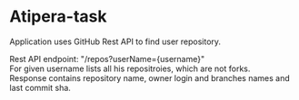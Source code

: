 # Atipera-task

Application uses GitHub Rest API to find user repository.

Rest API endpoint: "/repos?userName={username}"</br>
For given username lists all his repositroies, which are not forks.</br>
Response contains repository name, owner login and branches names and last commit sha.</br>
